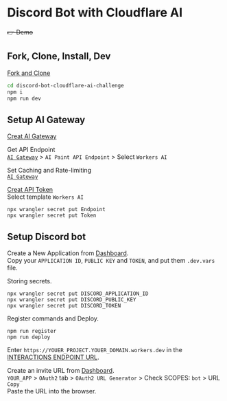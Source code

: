 # Discord Bot with Cloudflare AI

~~👉 Demo~~

## Fork, Clone, Install, Dev

[Fork and Clone](https://docs.github.com/en/pull-requests/collaborating-with-pull-requests/working-with-forks/fork-a-repo)

```sh
cd discord-bot-cloudflare-ai-challenge
npm i
npm run dev
```

## Setup AI Gateway

[Creat AI Gateway](https://developers.cloudflare.com/ai-gateway/get-started/creating-gateway/)

Get API Endpoint  
[`AI Gateway`](https://dash.cloudflare.com/?to=/:ai/ai-gateway/settings) > `AI Paint API Endpoint` > Select `Workers AI`

Set Caching and Rate-limiting  
[`AI Gateway`](https://dash.cloudflare.com/?to=/:ai/ai-gateway/settings)

[Creat API Token](https://dash.cloudflare.com/profile/api-tokens)  
Select template `Workers AI`

```shell
npx wrangler secret put Endpoint
npx wrangler secret put Token
```

## Setup Discord bot

Create a New Application from [Dashboard](https://discord.com/developers/applications).  
Copy your `APPLICATION ID`, `PUBLIC KEY` and `TOKEN`, and put them `.dev.vars` file.

Storing secrets.

```shell
npx wrangler secret put DISCORD_APPLICATION_ID
npx wrangler secret put DISCORD_PUBLIC_KEY
npx wrangler secret put DISCORD_TOKEN
```

Register commands and Deploy.

```shell
npm run register
npm run deploy
```

Enter `https://YOUER_PROJECT.YOUER_DOMAIN.workers.dev` in the [INTERACTIONS ENDPOINT URL](https://discord.com/developers/applications).

Create an invite URL from [Dashboard](https://discord.com/developers/applications).  
`YOUR_APP` > `OAuth2` tab > `OAuth2 URL Generator` > Check SCOPES: `bot` > URL `Copy`  
Paste the URL into the browser.
